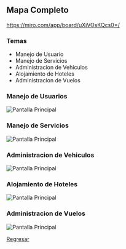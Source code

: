 ## Mapa Completo ##
https://miro.com/app/board/uXjVOsKQcs0=/


### Temas
- Manejo de Usuario
- Manejo de Servicios
- Administracion de Vehiculos
- Alojamiento de Hoteles
- Administracion de Vuelos


### Manejo de Usuarios

<p style="center">
    <img src="https://res.cloudinary.com/alex4191/image/upload/v1655602078/FullTrip/HistoriasDeusu/Manejo_de_Usuarios_keivls.png
" title="Pantalla Principal">
</p>

### Manejo de Servicios
<p style="center">
    <img src="https://res.cloudinary.com/alex4191/image/upload/v1655602244/FullTrip/HistoriasDeusu/Manejo_de_Servicio_i520y7.png
" title="Pantalla Principal">
</p>

### Administracion de Vehiculos
<p style="center">
    <img src="https://res.cloudinary.com/alex4191/image/upload/v1655602335/FullTrip/HistoriasDeusu/Manejo_de_Vehiculos_g1phia.png
" title="Pantalla Principal">
</p>

### Alojamiento de Hoteles
<p style="center">
    <img src="https://res.cloudinary.com/alex4191/image/upload/v1655602448/FullTrip/HistoriasDeusu/Alojamiento_de_Hoteles_dzdlvk.png
" title="Pantalla Principal">
</p>


### Administracion de Vuelos
<p style="center">
    <img src="https://res.cloudinary.com/alex4191/image/upload/v1655602499/FullTrip/HistoriasDeusu/Vuelos_gbvahg.png
" title="Pantalla Principal">
</p>


[Regresar](../README.md)